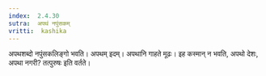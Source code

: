 ```yaml
---
index:  2.4.30
sutra:  अपथं नपुंसकम्
vritti:  kashika 
---
```


अपथशब्दो नपुंसकलिङ्गो भवति। अपथम् इदम्। अपथानि गाहते मूढः। इह कस्मान् न भवति, अपथो देशः, अपथा नगरी? तत्पुरुषः इति वर्तते।

